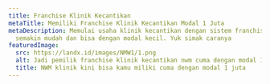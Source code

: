 ```yaml
---
title: Franchise Klinik Kecantikan
metaTitle: Memiliki Franchise Klinik Kecantikan Modal 1 Juta
metaDescription: Memulai usaha klinik kecantikan dengan sistem franchise kini
  semakin mudah dan bisa dengan modal kecil. Yuk simak caranya
featuredImage:
  src: https://landx.id/images/NMW1/1.png
  alt: Jadi pemilik franchise klinik kecantikan nwm cuma dengan modal 1 juta
  title: NWM klinik kini bisa kamu miliki cuma dengan modal 1 juta
---
```

